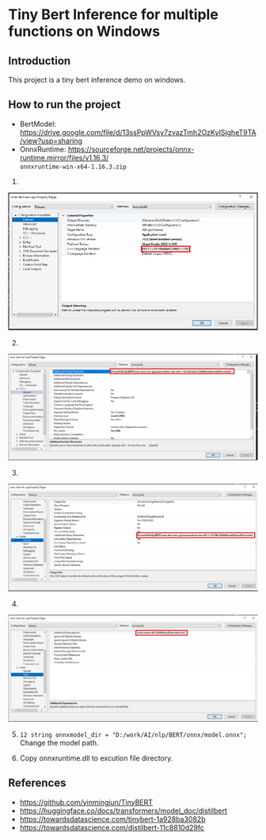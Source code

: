 # Tiny Bert Inference for multiple functions on Windows

## Introduction
This project is a tiny bert inference demo on windows.

## How to run the project
- BertModel: https://drive.google.com/file/d/13ssPpWVsy7zvazTmh2OzKyISjgheT9TA/view?usp=sharing
- OnnxRuntime: https://sourceforge.net/projects/onnx-runtime.mirror/files/v1.16.3/   
`onnxruntime-win-x64-1.16.3.zip`
1. 
![Alt text](./pngs/1.PNG)

2. 
![Alt text](./pngs/2.PNG)

3. 
![Alt text](./pngs/3.PNG)

4. 
![Alt text](./pngs/4.PNG)

5. `12 string onnxmodel_dir = "D:/work/AI/nlp/BERT/onnx/model.onnx";`
Change the model path.

6. Copy onnxruntime.dll to excution file directory.

## References
- https://github.com/yinmingjun/TinyBERT
- https://huggingface.co/docs/transformers/model_doc/distilbert
- https://towardsdatascience.com/tinybert-1a928ba3082b
- https://towardsdatascience.com/distilbert-11c8810d29fc